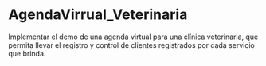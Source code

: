 # AgendaVirrual_Veterinaria
Implementar el demo de una agenda virtual para una clínica veterinaria, que permita llevar el registro y control de clientes registrados por cada servicio que brinda.
